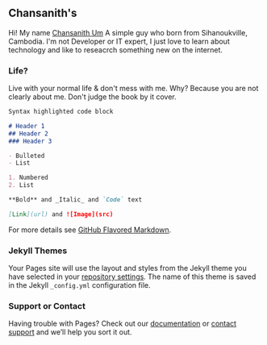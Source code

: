 ## Chansanith's

Hi! My name [Chansanith Um](https://www.facebook.com/chansanith.um/) A simple guy who born from Sihanoukville, Cambodia. I'm not Developer or IT expert, I just love to learn about technology and like to reseacrch something new on the internet.

### Life?

Live with your normal life & don't mess with me. Why? Because you are not clearly about me. Don't judge the book by it cover.

```markdown
Syntax highlighted code block

# Header 1
## Header 2
### Header 3

- Bulleted
- List

1. Numbered
2. List

**Bold** and _Italic_ and `Code` text

[Link](url) and ![Image](src)
```

For more details see [GitHub Flavored Markdown](https://guides.github.com/features/mastering-markdown/).

### Jekyll Themes

Your Pages site will use the layout and styles from the Jekyll theme you have selected in your [repository settings](https://github.com/Chansanith/chansanith.github.io/settings/pages). The name of this theme is saved in the Jekyll `_config.yml` configuration file.

### Support or Contact

Having trouble with Pages? Check out our [documentation](https://docs.github.com/categories/github-pages-basics/) or [contact support](https://support.github.com/contact) and we’ll help you sort it out.

